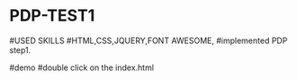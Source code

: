 # PDP-TEST1

#USED SKILLS
#HTML,CSS,JQUERY,FONT AWESOME,
#implemented PDP step1.

#demo
#double click on the index.html
